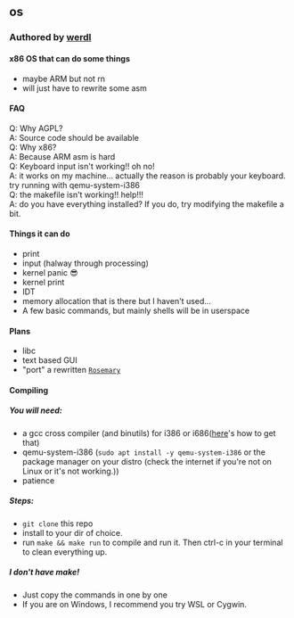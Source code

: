 ## os
### Authored by [werdl](https://github.com/werdl)
#### x86 OS that can do some things
- maybe ARM but not rn 
- will just have to rewrite some asm
#### FAQ
Q: Why AGPL?<br>
A: Source code should be available<br>
Q: Why x86?<br>
A: Because ARM asm is hard<br>
Q: Keyboard input isn't working!! oh no!<br>
A: it works on my machine...
   actually the reason is probably your keyboard.
try running with qemu-system-i386<br>
Q: the makefile isn't working!! help!!!<br>
A: do you have everything installed?
   If you do, try modifying the makefile a bit.<br>
#### Things it can do
- print
- input (halway through processing)
- kernel panic 😎
- kernel print
- IDT
- memory allocation that is there but I haven't used...
- A few basic commands, but mainly shells will be in userspace
#### Plans
- libc
- text based GUI
- "port" a rewritten [`Rosemary`](http://github.com/werdl/rosemary)
#### Compiling
##### You will need:
- a gcc cross compiler (and binutils) for i386 or i686([here](https://wiki.osdev.org/GCC_Cross-Compiler)'s how to get that)
- qemu-system-i386 (`sudo apt install -y qemu-system-i386` or the package manager on your distro (check the internet if you're not on Linux or it's not working.))
- patience
##### Steps:
- `git clone` this repo
- install to your dir of choice.
- run `make && make run` to compile and run it. Then ctrl-c in your terminal to clean everything up.
##### I don't have make!
- Just copy the commands in one by one
- If you are on Windows, I recommend you try WSL or Cygwin.